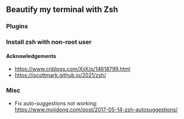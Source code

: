 ## Beautify my terminal with Zsh

### Plugins

### Install zsh with non-root user

#### Acknowledgements
- https://www.cnblogs.com/XiiX/p/14618799.html
- https://iscottmark.github.io/2021/zsh/

### Misc
- Fix auto-suggestions not working: https://www.mojidong.com/post/2017-05-14-zsh-autosuggestions/